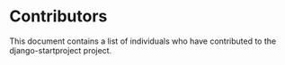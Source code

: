 # Contributors

This document contains a list of individuals who have contributed to the django-startproject project.
